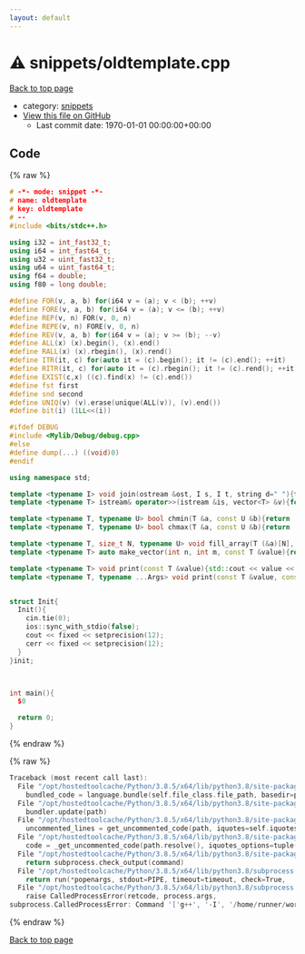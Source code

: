 ```yaml
---
layout: default
---
```


<!-- mathjax config similar to math.stackexchange -->
<script type="text/javascript" async
  src="https://cdnjs.cloudflare.com/ajax/libs/mathjax/2.7.5/MathJax.js?config=TeX-MML-AM_CHTML">
</script>
<script type="text/x-mathjax-config">
  MathJax.Hub.Config({
    TeX: { equationNumbers: { autoNumber: "AMS" }},
    tex2jax: {
      inlineMath: [ ['$','$'] ],
      processEscapes: true
    },
    "HTML-CSS": { matchFontHeight: false },
    displayAlign: "left",
    displayIndent: "2em"
  });
</script>

<script type="text/javascript" src="https://cdnjs.cloudflare.com/ajax/libs/jquery/3.4.1/jquery.min.js"></script>
<script src="https://cdn.jsdelivr.net/npm/jquery-balloon-js@1.1.2/jquery.balloon.min.js" integrity="sha256-ZEYs9VrgAeNuPvs15E39OsyOJaIkXEEt10fzxJ20+2I=" crossorigin="anonymous"></script>
<script type="text/javascript" src="../../assets/js/copy-button.js"></script>
<link rel="stylesheet" href="../../assets/css/copy-button.css" />


# :warning: snippets/oldtemplate.cpp

<a href="../../index.html">Back to top page</a>

* category: <a href="../../index.html#67be68a348da3b850fb7daa10b034528">snippets</a>
* <a href="{{ site.github.repository_url }}/blob/master/snippets/oldtemplate.cpp">View this file on GitHub</a>
    - Last commit date: 1970-01-01 00:00:00+00:00




## Code

<a id="unbundled"></a>
{% raw %}
```cpp
# -*- mode: snippet -*-
# name: oldtemplate
# key: oldtemplate
# --
#include <bits/stdc++.h>

using i32 = int_fast32_t;
using i64 = int_fast64_t;
using u32 = uint_fast32_t;
using u64 = uint_fast64_t;
using f64 = double;
using f80 = long double;

#define FOR(v, a, b) for(i64 v = (a); v < (b); ++v)
#define FORE(v, a, b) for(i64 v = (a); v <= (b); ++v)
#define REP(v, n) FOR(v, 0, n)
#define REPE(v, n) FORE(v, 0, n)
#define REV(v, a, b) for(i64 v = (a); v >= (b); --v)
#define ALL(x) (x).begin(), (x).end()
#define RALL(x) (x).rbegin(), (x).rend()
#define ITR(it, c) for(auto it = (c).begin(); it != (c).end(); ++it)
#define RITR(it, c) for(auto it = (c).rbegin(); it != (c).rend(); ++it)
#define EXIST(c,x) ((c).find(x) != (c).end())
#define fst first
#define snd second
#define UNIQ(v) (v).erase(unique(ALL(v)), (v).end())
#define bit(i) (1LL<<(i))

#ifdef DEBUG
#include <Mylib/Debug/debug.cpp>
#else
#define dump(...) ((void)0)
#endif

using namespace std;

template <typename I> void join(ostream &ost, I s, I t, string d=" "){for(auto i=s; i!=t; ++i){if(i!=s)ost<<d; ost<<*i;}ost<<endl;}
template <typename T> istream& operator>>(istream &is, vector<T> &v){for(auto &a : v) is >> a; return is;}

template <typename T, typename U> bool chmin(T &a, const U &b){return (a>b ? a=b, true : false);}
template <typename T, typename U> bool chmax(T &a, const U &b){return (a<b ? a=b, true : false);}

template <typename T, size_t N, typename U> void fill_array(T (&a)[N], const U &v){fill((U*)a, (U*)(a+N), v);}
template <typename T> auto make_vector(int n, int m, const T &value){return vector<vector<T>>(n, vector<T>(m, value));}

template <typename T> void print(const T &value){std::cout << value << "\n";}
template <typename T, typename ...Args> void print(const T &value, const Args&... args){std::cout << value << " ";print(args...);}


struct Init{
  Init(){
    cin.tie(0);
    ios::sync_with_stdio(false);
    cout << fixed << setprecision(12);
    cerr << fixed << setprecision(12);
  }
}init;



int main(){
  $0

  return 0;
}

```
{% endraw %}

<a id="bundled"></a>
{% raw %}
```cpp
Traceback (most recent call last):
  File "/opt/hostedtoolcache/Python/3.8.5/x64/lib/python3.8/site-packages/onlinejudge_verify/docs.py", line 349, in write_contents
    bundled_code = language.bundle(self.file_class.file_path, basedir=pathlib.Path.cwd())
  File "/opt/hostedtoolcache/Python/3.8.5/x64/lib/python3.8/site-packages/onlinejudge_verify/languages/cplusplus.py", line 185, in bundle
    bundler.update(path)
  File "/opt/hostedtoolcache/Python/3.8.5/x64/lib/python3.8/site-packages/onlinejudge_verify/languages/cplusplus_bundle.py", line 287, in update
    uncommented_lines = get_uncommented_code(path, iquotes=self.iquotes, compiler=self.compiler).splitlines(keepends=True)
  File "/opt/hostedtoolcache/Python/3.8.5/x64/lib/python3.8/site-packages/onlinejudge_verify/languages/cplusplus_bundle.py", line 195, in get_uncommented_code
    code = _get_uncommented_code(path.resolve(), iquotes_options=tuple(iquotes_options), compiler=compiler)
  File "/opt/hostedtoolcache/Python/3.8.5/x64/lib/python3.8/site-packages/onlinejudge_verify/languages/cplusplus_bundle.py", line 188, in _get_uncommented_code
    return subprocess.check_output(command)
  File "/opt/hostedtoolcache/Python/3.8.5/x64/lib/python3.8/subprocess.py", line 411, in check_output
    return run(*popenargs, stdout=PIPE, timeout=timeout, check=True,
  File "/opt/hostedtoolcache/Python/3.8.5/x64/lib/python3.8/subprocess.py", line 512, in run
    raise CalledProcessError(retcode, process.args,
subprocess.CalledProcessError: Command '['g++', '-I', '/home/runner/work/kyopro-lib/kyopro-lib', '-fpreprocessed', '-dD', '-E', '/home/runner/work/kyopro-lib/kyopro-lib/snippets/oldtemplate.cpp']' returned non-zero exit status 1.

```
{% endraw %}

<a href="../../index.html">Back to top page</a>

